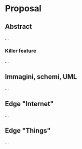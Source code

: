 # Proposal

## Abstract

...

### Killer feature

...

## Immagini, schemi, UML

...

## Edge "Internet"

...

## Edge "Things"

...
